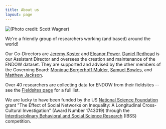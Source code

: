```yaml
---
title: About us
layout: page
---
```


![(Photo credit: Scott Wagner)](Econ_Network_Dynamics_1.jpg)



We're a friendly group of researchers working (and based) around the world!

Our Co-Directors are [Jeremy Koster](https://researchdirectory.uc.edu/p/kosterjy) and [Eleanor Power](https://eapower.github.io/). [Daniel Redhead](https://www.eva.mpg.de/ecology/staff/daniel-redhead/index.html) is our Assistant Director and oversees the creation and maintenance of the ENDOW dataset. They are supported and advised by the other members of the Governing Board: [Monique Borgerhoff Mulder](https://anthropology.ucdavis.edu/people/fzborger), [Samuel Bowles](http://tuvalu.santafe.edu/~bowles/), and [Matthew Jackson](https://web.stanford.edu/~jacksonm/). 

Over 40 researchers are collecting data for ENDOW from their fieldsites -- see the [Fieldsites page](https://endowproject.github.io/fieldsites/) for a full list. 

We are lucky to have been funded by the US [National Science Foundation](https://www.nsf.gov/) grant "The Effect of Social Networks on Inequality: A Longitudinal Cross-Cultural Investigation" (Award Number 1743019) through the [Interdisciplinary Behavioral and Social Science Research](https://www.nsf.gov/funding/pgm_summ.jsp?pims_id=504832) (IBSS) competition. 
